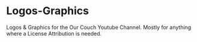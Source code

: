 # Logos-Graphics
Logos &amp; Graphics for the Our Couch Youtube Channel. Mostly for anything where a License Attribution is needed.
